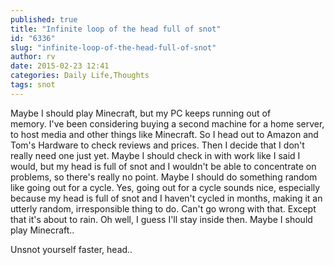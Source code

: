 ```yaml
---
published: true
title: "Infinite loop of the head full of snot"
id: "6336"
slug: "infinite-loop-of-the-head-full-of-snot"
author: rv
date: 2015-02-23 12:41
categories: Daily Life,Thoughts
tags: snot
---
```

Maybe I should play Minecraft, but my PC keeps running out of memory. I've been considering buying a second machine for a home server, to host media and other things like Minecraft. So I head out to Amazon and Tom's Hardware to check reviews and prices. Then I decide that I don't really need one just yet. Maybe I should check in with work like I said I would, but my head is full of snot and I wouldn't be able to concentrate on problems, so there's really no point. Maybe I should do something random like going out for a cycle. Yes, going out for a cycle sounds nice, especially because my head is full of snot and I haven't cycled in months, making it an utterly random, irresponsible thing to do. Can't go wrong with that. Except that it's about to rain. Oh well, I guess I'll stay inside then. Maybe I should play Minecraft..

Unsnot yourself faster, head..
